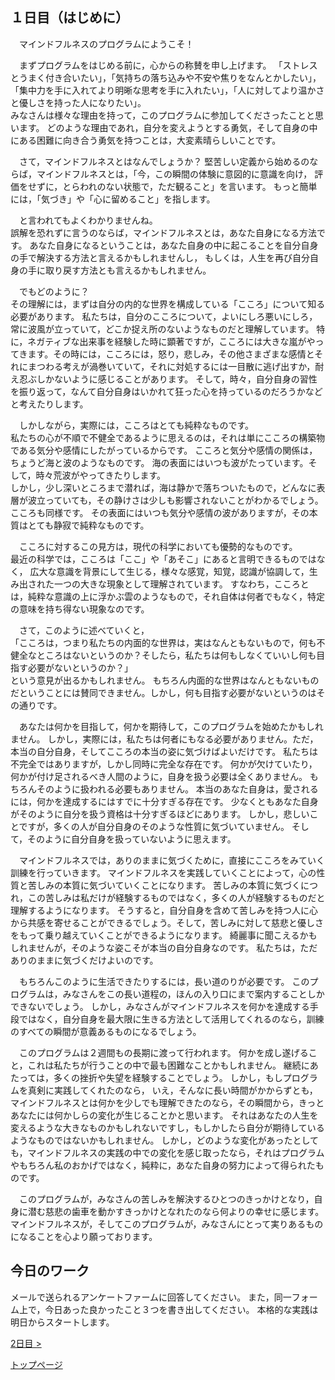 ## １日目（はじめに）

　マインドフルネスのプログラムにようこそ！

　まずプログラムをはじめる前に，心からの称賛を申し上げます。
 「ストレスとうまく付き合いたい」，「気持ちの落ち込みや不安や焦りをなんとかしたい」，「集中力を手に入れてより明晰な思考を手に入れたい」，「人に対してより温かさと優しさを持った人になりたい」。  
みなさんは様々な理由を持って，このプログラムに参加してくださったことと思います。
どのような理由であれ，自分を変えようとする勇気，そして自身の中にある困難に向き合う勇気を持つことは，大変素晴らしいことです。  

　さて，マインドフルネスとはなんでしょうか？
堅苦しい定義から始めるのならば，マインドフルネスとは，「今，この瞬間の体験に意図的に意識を向け， 評価をせずに，とらわれのない状態で，ただ観ること」を言います。
もっと簡単には，「気づき」や「心に留めること」を指します。

　と言われてもよくわかりませんね。  
誤解を恐れずに言うのならば，マインドフルネスとは，あなた自身になる方法です。
あなた自身になるということは，あなた自身の中に起こることを自分自身の手で解決する方法と言えるかもしれませんし，
もしくは，人生を再び自分自身の手に取り戻す方法とも言えるかもしれません。  


　でもどのように？  
その理解には，まずは自分の内的な世界を構成している「こころ」について知る必要があります。
私たちは，自分のこころについて，よいにしろ悪いにしろ，常に波風が立っていて，どこか捉え所のないようなものだと理解しています。
特に，ネガティブな出来事を経験した時に顕著ですが，こころには大きな嵐がやってきます。その時には，こころには，怒り，悲しみ，その他さまざまな感情とそれにまつわる考えが渦巻いていて，それに対処するには一目散に逃げ出すか，耐え忍ぶしかないように感じることがあります。
そして，時々，自分自身の習性を振り返って，なんて自分自身はいかれて狂った心を持っているのだろうかなどと考えたりします。


　しかしながら，実際には，こころはとても純粋なものです。  
私たちの心が不順で不健全であるように思えるのは，それは単にこころの構築物である気分や感情にしたがっているからです。
こころと気分や感情の関係は，ちょうど海と波のようなものです。
海の表面にはいつも波がたっています。そして，時々荒波がやってきたりします。  
しかし，少し深いところまで潜れば，海は静かで落ちついたもので，どんなに表層が波立っていても，その静けさは少しも影響されないことがわかるでしょう。
こころも同様です。
その表面にはいつも気分や感情の波がありますが，その本質はとても静寂で純粋なものです。


　こころに対するこの見方は，現代の科学においても優勢的なものです。  
最近の科学では，こころは「ここ」や「あそこ」にあると言明できるものではなく，
広大な意識を背景にして生じる，様々な感覚，知覚，認識が協調して，生み出された一つの大きな現象として理解されています。
すなわち，こころとは，純粋な意識の上に浮かぶ雲のようなもので，それ自体は何者でもなく，特定の意味を持ち得ない現象なのです。

　さて，このように述べていくと，  
「こころは，つまり私たちの内面的な世界は，実はなんともないもので，何も不健全なところはないというのか？そしたら，私たちは何もしなくていいし何も目指す必要がないというのか？」  
という意見が出るかもしれません。
もちろん内面的な世界はなんともないものだということには賛同できません。しかし，何も目指す必要がないというのはその通りです。 


　あなたは何かを目指して，何かを期待して，このプログラムを始めたかもしれません。
しかし，実際には，私たちは何者にもなる必要がありません。ただ，本当の自分自身，そしてこころの本当の姿に気づけばよいだけです。
私たちは不完全ではありますが，しかし同時に完全な存在です。
何かが欠けていたり，何かが付け足されるべき人間のように，自身を扱う必要は全くありません。
もちろんそのように扱われる必要もありません。
本当のあなた自身は，愛されるには，何かを達成するにはすでに十分すぎる存在です。
少なくともあなた自身がそのように自分を扱う資格は十分すぎるほどにあります。
しかし，悲しいことですが，多くの人が自分自身のそのような性質に気づいていません。
そして，そのように自分自身を扱っていないように思えます。


　マインドフルネスでは，ありのままに気づくために，直接にこころをみていく訓練を行っていきます。
マインドフルネスを実践していくことによって，心の性質と苦しみの本質に気づいていくことになります。
苦しみの本質に気づくにつれ，この苦しみは私だけが経験するものではなく，多くの人が経験するものだと理解するようになります。
そうすると，自分自身を含めて苦しみを持つ人に心から共感を寄せることができるでしょう。そして，苦しみに対して慈悲と優しさをもって乗り越えていくことができるようになります。
綺麗事に聞こえるかもしれませんが，そのような姿こそが本当の自分自身なのです。
私たちは，ただありのままに気づくだけよいのです。


　もちろんこのように生活できたりするには，長い道のりが必要です。
このプログラムは，みなさんをこの長い道程の，ほんの入り口にまで案内することしかできないでしょう。
しかし，みなさんがマインドフルネスを何かを達成する手段ではなく，自分自身を最大限に生きる方法として活用してくれるのなら，訓練のすべての瞬間が意義あるものになるでしょう。


　このプログラムは２週間もの長期に渡って行われます。
何かを成し遂げること，これは私たちが行うことの中で最も困難なことかもしれません。
継続にあたっては，多くの挫折や失望を経験することでしょう。
しかし，もしプログラムを真剣に実践してくれたのなら，
いえ，そんなに長い時間がかからずとも，マインドフルネスとは何かを少しでも理解できたのなら，その瞬間から，きっとあなたには何かしらの変化が生じることかと思います。
それはあなたの人生を変えるような大きなものかもしれないですし，もしかしたら自分が期待しているようなものではないかもしれません。
しかし，どのような変化があったとしても，マインドフルネスの実践の中での変化を感じ取ったなら，それはプログラムやもちろん私のおかげではなく，純粋に，あなた自身の努力によって得られたものです。


　このプログラムが，みなさんの苦しみを解決するひとつのきっかけとなり，自身に潜む慈悲の歯車を動かすきっかけとなれたのなら何よりの幸せに感じます。
マインドフルネスが，そしてこのプログラムが，みなさんにとって実りあるものになることを心より願っております。

## 今日のワーク
メールで送られるアンケートファームに回答してください。
また，同一フォーム上で，今日あった良かったこと３つを書き出してください。
本格的な実践は明日からスタートします。

[2日目 >](https://hogishima.github.io/mfcbt/program/day2)


[トップページ](https://hogishima.github.io/mfcbt/)
